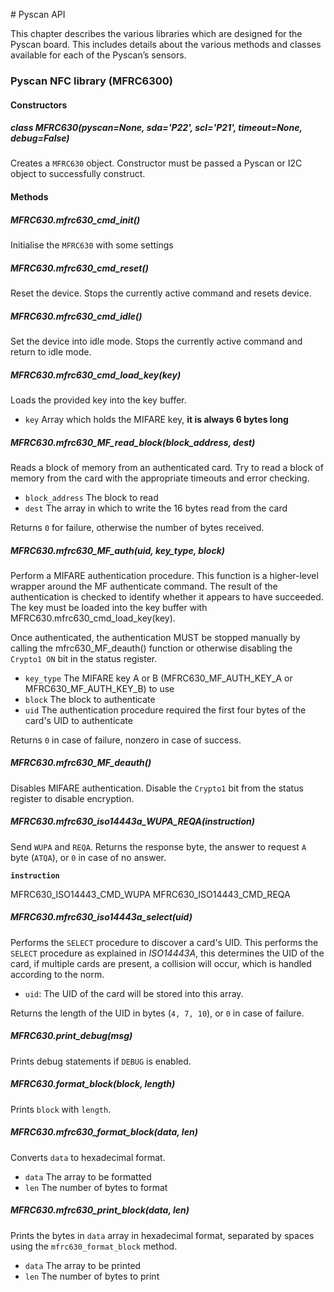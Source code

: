 # Pyscan API

This chapter describes the various libraries which are designed for the Pyscan board. This includes details about the various methods and classes available for each of the Pyscan’s sensors.

### Pyscan NFC library (MFRC6300)

#### Constructors

##### <class><i>class</i> MFRC630(pyscan=None, sda='P22', scl='P21', timeout=None, debug=False)</class>

Creates a `MFRC630` object. Constructor must be passed a Pyscan or I2C object to successfully construct.

#### Methods
##### <function>MFRC630.mfrc630_cmd_init()</function>
Initialise the `MFRC630` with some settings

##### <function>MFRC630.mfrc630_cmd_reset()</function>
Reset the device. Stops the currently active command and resets device.

##### <function>MFRC630.mfrc630_cmd_idle()</function>
Set the device into idle mode. Stops the currently active command and return to idle mode.

##### <function>MFRC630.mfrc630_cmd_load_key(key)</function>
Loads the provided key into the key buffer.

- `key` Array which holds the MIFARE key, **it is always 6 bytes long**

##### <function>MFRC630.mfrc630_MF_read_block(block_address, dest)</function>
Reads a block of memory from an authenticated card. Try to read a block of memory from the card with the appropriate timeouts and error checking.

- `block_address` The block to read
- `dest` The array in which to write the 16 bytes read from the card

Returns `0` for failure, otherwise the number of bytes received.

##### <function>MFRC630.mfrc630_MF_auth(uid, key_type, block)</function>
Perform a MIFARE authentication procedure. This function is a higher-level wrapper around the MF authenticate command. The result of the authentication is checked to identify whether it appears to have succeeded. The key must be loaded into the key buffer with <function>MFRC630.mfrc630_cmd_load_key(key)</function>.

Once authenticated, the authentication MUST be stopped manually by calling the <function>mfrc630_MF_deauth()</function> function or otherwise disabling the `Crypto1 ON` bit in the status register.

- `key_type` The MIFARE key A or B (<constant>MFRC630_MF_AUTH_KEY_A</constant> or <constant>MFRC630_MF_AUTH_KEY_B</constant>) to use
- `block` The block to authenticate
- `uid` The authentication procedure required the first four bytes of the card's UID to authenticate

Returns `0` in case of failure, nonzero in case of success.

##### <function>MFRC630.mfrc630_MF_deauth()</function>
Disables MIFARE authentication. Disable the `Crypto1` bit from the status register to disable encryption.

##### <function>MFRC630.mfrc630_iso14443a_WUPA_REQA(instruction)</function>
Send `WUPA` and `REQA`. Returns the response byte, the answer to request `A` byte (`ATQA`), or `0` in case of no answer.

**`instruction`**

<constant>MFRC630_ISO14443_CMD_WUPA</constant> <constant>MFRC630_ISO14443_CMD_REQA</constant>

##### <function>MFRC630.mfrc630_iso14443a_select(uid)</function>
Performs the `SELECT` procedure to discover a card's UID. This performs the `SELECT` procedure as explained in *ISO14443A*, this determines the UID of the card, if multiple cards are present, a collision will occur, which is handled according to the norm.

- `uid`: The UID of the card will be stored into this array.

Returns the length of the UID in bytes (`4, 7, 10`), or `0` in case of failure.

##### <function>MFRC630.print_debug(msg)</function>
Prints debug statements if `DEBUG` is enabled.

##### <function>MFRC630.format_block(block, length)</function>
Prints `block` with `length`.

##### <function>MFRC630.mfrc630_format_block(data, len)</function>
Converts `data` to hexadecimal format.

- `data` The array to be formatted
- `len` The number of bytes to format

##### <function>MFRC630.mfrc630_print_block(data, len)</function>
Prints the bytes in `data` array in hexadecimal format, separated by spaces using the `mfrc630_format_block` method.

- `data` The array to be printed
- `len` The number of bytes to print

